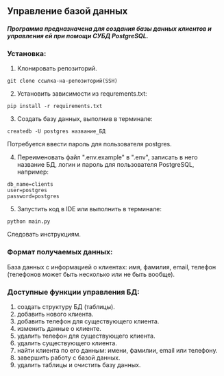 ## Управление базой данных

#### ***Программа предназначена для создания базы данных клиентов и управления ей при помощи СУБД PostgreSQL.***

### Установка:
1. Клонировать репозиторий.
```
git clone ссылка-на-репозиторий(SSH)
```
2. Установить зависимости из requrements.txt: 
```
pip install -r requirements.txt
```
3. Создать базу данных, выполнив в терминале:
```
createdb -U postgres название_БД
```
Потребуется ввести пароль для пользователя postgres.

4. Переименовать файл ".env.example" в ".env", записать в него название БД, логин и пароль для пользователя PostgreSQL, например: 
```
db_name=clients
user=postgres
password=postgres
```
5. Запустить код в IDE или выполнить в терминале:
```
python main.py
```
Следовать инструкциям.

### Формат получаемых данных:
База данных с информацией о клиентах: имя, фамилия, email, телефон (телефонов может быть несколько или не быть вообще).

### Доступные функции управления БД:
1. создать структуру БД (таблицы).
2. добавить нового клиента.
3. добавить телефон для существующего клиента.
4. изменить данные о клиенте.
5. удалить телефон для существующего клиента.
6. удалить существующего клиента.
7. найти клиента по его данным: имени, фамилии, email или телефону.
8. завершить работу с базой данных.
9. удалить таблицы и очистить базу данных.